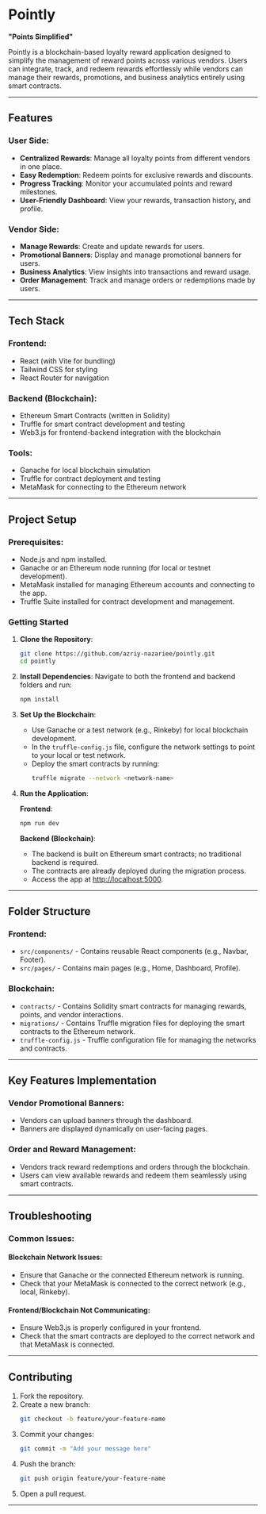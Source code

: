 # Pointly

**"Points Simplified"**

Pointly is a blockchain-based loyalty reward application designed to simplify the management of reward points across various vendors. Users can integrate, track, and redeem rewards effortlessly while vendors can manage their rewards, promotions, and business analytics entirely using smart contracts.

---

## Features

### User Side:
- **Centralized Rewards**: Manage all loyalty points from different vendors in one place.
- **Easy Redemption**: Redeem points for exclusive rewards and discounts.
- **Progress Tracking**: Monitor your accumulated points and reward milestones.
- **User-Friendly Dashboard**: View your rewards, transaction history, and profile.

### Vendor Side:
- **Manage Rewards**: Create and update rewards for users.
- **Promotional Banners**: Display and manage promotional banners for users.
- **Business Analytics**: View insights into transactions and reward usage.
- **Order Management**: Track and manage orders or redemptions made by users.

---

## Tech Stack

### Frontend:
- React (with Vite for bundling)
- Tailwind CSS for styling
- React Router for navigation

### Backend (Blockchain):
- Ethereum Smart Contracts (written in Solidity)
- Truffle for smart contract development and testing
- Web3.js for frontend-backend integration with the blockchain

### Tools:
- Ganache for local blockchain simulation
- Truffle for contract deployment and testing
- MetaMask for connecting to the Ethereum network

---

## Project Setup

### Prerequisites:
- Node.js and npm installed.
- Ganache or an Ethereum node running (for local or testnet development).
- MetaMask installed for managing Ethereum accounts and connecting to the app.
- Truffle Suite installed for contract development and management.

### Getting Started

1. **Clone the Repository**:
    ```bash
    git clone https://github.com/azriy-nazariee/pointly.git
    cd pointly
    ```

2. **Install Dependencies**:
    Navigate to both the frontend and backend folders and run:
    ```bash
    npm install
    ```

3. **Set Up the Blockchain**:
    - Use Ganache or a test network (e.g., Rinkeby) for local blockchain development.
    - In the `truffle-config.js` file, configure the network settings to point to your local or test network.
    - Deploy the smart contracts by running:
      ```bash
      truffle migrate --network <network-name>
      ```

4. **Run the Application**:

    **Frontend**:
    ```bash
    npm run dev
    ```

    **Backend (Blockchain)**:
    - The backend is built on Ethereum smart contracts; no traditional backend is required.
    - The contracts are already deployed during the migration process.
    - Access the app at [http://localhost:5000](http://localhost:5000).

---

## Folder Structure

### Frontend:
- `src/components/` - Contains reusable React components (e.g., Navbar, Footer).
- `src/pages/` - Contains main pages (e.g., Home, Dashboard, Profile).

### Blockchain:
- `contracts/` - Contains Solidity smart contracts for managing rewards, points, and vendor interactions.
- `migrations/` - Contains Truffle migration files for deploying the smart contracts to the Ethereum network.
- `truffle-config.js` - Truffle configuration file for managing the networks and contracts.

---

## Key Features Implementation

### Vendor Promotional Banners:
- Vendors can upload banners through the dashboard.
- Banners are displayed dynamically on user-facing pages.

### Order and Reward Management:
- Vendors track reward redemptions and orders through the blockchain.
- Users can view available rewards and redeem them seamlessly using smart contracts.

---

## Troubleshooting

### Common Issues:

#### Blockchain Network Issues:
- Ensure that Ganache or the connected Ethereum network is running.
- Check that your MetaMask is connected to the correct network (e.g., local, Rinkeby).

#### Frontend/Blockchain Not Communicating:
- Ensure Web3.js is properly configured in your frontend.
- Check that the smart contracts are deployed to the correct network and that MetaMask is connected.

---

## Contributing

1. Fork the repository.
2. Create a new branch:
    ```bash
    git checkout -b feature/your-feature-name
    ```
3. Commit your changes:
    ```bash
    git commit -m "Add your message here"
    ```
4. Push the branch:
    ```bash
    git push origin feature/your-feature-name
    ```
5. Open a pull request.

---
